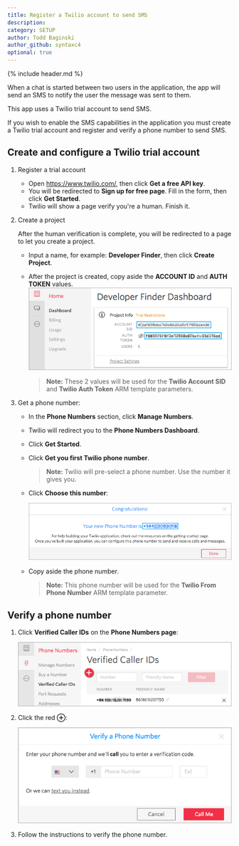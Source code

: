 ```yaml
---
title: Register a Twilio account to send SMS
description: 
category: SETUP
author: Todd Baginski
author_github: syntaxc4
optional: true
---
```


{% include header.md %}

When a chat is started between two users in the application, the app will send an SMS to notify the user the message was sent to them. 

This app uses a Twilio trial account to send SMS.

If you wish to enable the SMS capabilities in the application you must create a Twilio trial account and register and verify a phone number to send SMS.

## Create and configure a Twilio trial account

1. Register a trial account

   * Open https://www.twilio.com/, then click **Get a free API key**. 
   * You will be redirected to **Sign up for free page**. Fill in the form, then click **Get Started**.
   * Twilio will show a page verify you're a human. Finish it.

2. Create a project

   After the human verification is complete, you will be redirected to a page to let you create a project.

   * Input a name, for example: **Developer Finder**, then click **Create Project**.

   * After the project is created, copy aside the **ACCOUNT ID** and **AUTH TOKEN** values.![](Images/twilio-api-credentials.png)

     > **Note:** These 2 values will be used for the **Twilio Account SID** and **Twilio Auth Token** ARM template parameters.

3. Get a phone number:

   * In the **Phone Numbers** section, click **Manage Numbers**.
   * Twilio will redirect you to the **Phone Numbers Dashboard**.
   * Click **Get Started**.
   * Click **Get you first Twilio phone number**.

     > **Note:** Twilio will pre-select a phone number.  Use the number it gives you.
   * Click **Choose this number**:

     ![](Images/twilio-phone-number.png)

   * Copy aside the phone number.

     > **Note:** This phone number will be used for the **Twilio From Phone Number** ARM template parameter.

## Verify a phone number

1. Click **Verified Caller IDs** on the **Phone Numbers page**:

   ![](Images/twilio-verified-caller-ids.png)

2. Click the red **⊕**:

   ![](Images/twilio-verify-a-phone-number.png)

3. Follow the instructions to verify the phone number.